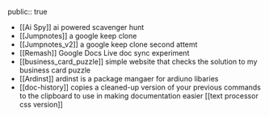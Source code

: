 public:: true

- [[Ai Spy]] ai powered scavenger hunt
- [[Jumpnotes]] a google keep clone
- [[Jumpnotes_v2]] a google keep clone second attemt
- [[Remash]] Google Docs Live doc sync experiment
- [[business_card_puzzle]] simple website that checks the solution to my business card puzzle
- [[Ardinst]] ardinst is a package mangaer for ardiuno libaries
- [[doc-history]] copies a cleaned-up version of your previous commands to the clipboard to use in making documentation easier
[[text processor css version]]